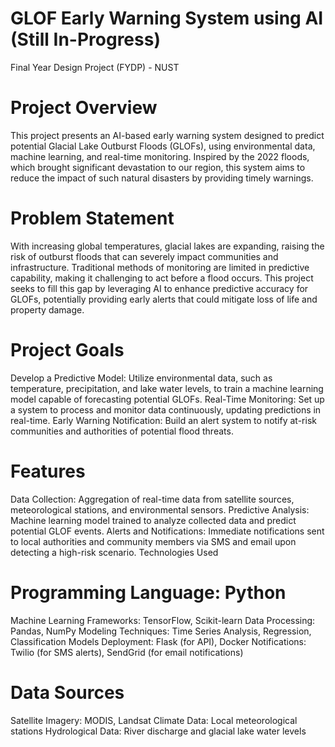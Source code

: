 # GLOF Early Warning System using AI (Still In-Progress)
Final Year Design Project (FYDP) - NUST
# Project Overview
This project presents an AI-based early warning system designed to predict potential Glacial Lake Outburst Floods (GLOFs), using environmental data, machine learning, and real-time monitoring. Inspired by the 2022 floods, which brought significant devastation to our region, this system aims to reduce the impact of such natural disasters by providing timely warnings.

# Problem Statement
With increasing global temperatures, glacial lakes are expanding, raising the risk of outburst floods that can severely impact communities and infrastructure. Traditional methods of monitoring are limited in predictive capability, making it challenging to act before a flood occurs. This project seeks to fill this gap by leveraging AI to enhance predictive accuracy for GLOFs, potentially providing early alerts that could mitigate loss of life and property damage.

# Project Goals
Develop a Predictive Model: Utilize environmental data, such as temperature, precipitation, and lake water levels, to train a machine learning model capable of forecasting potential GLOFs.
Real-Time Monitoring: Set up a system to process and monitor data continuously, updating predictions in real-time.
Early Warning Notification: Build an alert system to notify at-risk communities and authorities of potential flood threats.
# Features
Data Collection: Aggregation of real-time data from satellite sources, meteorological stations, and environmental sensors.
Predictive Analysis: Machine learning model trained to analyze collected data and predict potential GLOF events.
Alerts and Notifications: Immediate notifications sent to local authorities and community members via SMS and email upon detecting a high-risk scenario.
Technologies Used
# Programming Language: Python
Machine Learning Frameworks: TensorFlow, Scikit-learn
Data Processing: Pandas, NumPy
Modeling Techniques: Time Series Analysis, Regression, Classification Models
Deployment: Flask (for API), Docker
Notifications: Twilio (for SMS alerts), SendGrid (for email notifications)
# Data Sources
Satellite Imagery: MODIS, Landsat
Climate Data: Local meteorological stations
Hydrological Data: River discharge and glacial lake water levels
